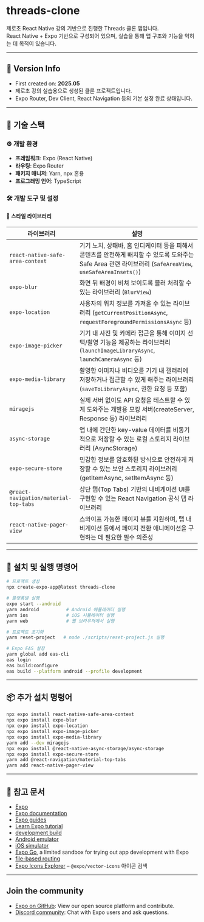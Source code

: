 # threads-clone

제로초 React Native 강의 기반으로 진행한 Threads 클론 앱입니다.  
React Native + Expo 기반으로 구성되어 있으며, 실습을 통해 앱 구조와 기능을 익히는 데 목적이 있습니다.

---

## 📆 Version Info

- First created on: **2025.05**
- 제로초 강의 실습용으로 생성된 클론 프로젝트입니다.
- Expo Router, Dev Client, React Navigation 등의 기본 설정 완료 상태입니다.

---

## 📌 기술 스택

### ⚙️ 개발 환경

- **프레임워크**: Expo (React Native)
- **라우팅**: Expo Router
- **패키지 매니저**: Yarn, npx 혼용
- **프로그래밍 언어**: TypeScript

### 🛠️ 개발 도구 및 설정

#### 🎨 스타일 라이브러리

| 라이브러리                            | 설명                                                                                                                                                       |
| ------------------------------------- | ---------------------------------------------------------------------------------------------------------------------------------------------------------- |
| `react-native-safe-area-context`      | 기기 노치, 상태바, 홈 인디케이터 등을 피해서 콘텐츠를 안전하게 배치할 수 있도록 도와주는 Safe Area 관련 라이브러리 (`SafeAreaView`, `useSafeAreaInsets()`) |
| `expo-blur`                           | 화면 뒤 배경이 비쳐 보이도록 블러 처리할 수 있는 라이브러리 (`BlurView`)                                                                                   |
| `expo-location`                       | 사용자의 위치 정보를 가져올 수 있는 라이브러리 (`getCurrentPositionAsync`, `requestForegroundPermissionsAsync` 등)                                         |
| `expo-image-picker`                   | 기기 내 사진 및 카메라 접근을 통해 이미지 선택/촬영 기능을 제공하는 라이브러리 (`launchImageLibraryAsync`, `launchCameraAsync` 등)                         |
| `expo-media-library`                  | 촬영한 이미지나 비디오를 기기 내 갤러리에 저장하거나 접근할 수 있게 해주는 라이브러리 (`saveToLibraryAsync`, 권한 요청 등 포함)                            |
| `miragejs`                            | 실제 서버 없이도 API 요청을 테스트할 수 있게 도와주는 개발용 모킹 서버(createServer, Response 등) 라이브러리                                               |
| `async-storage`                       | 앱 내에 간단한 key-value 데이터를 비동기적으로 저장할 수 있는 로컬 스토리지 라이브러리 (AsyncStorage)                                                      |
| `expo-secure-store`                   | 민감한 정보를 암호화된 방식으로 안전하게 저장할 수 있는 보안 스토리지 라이브러리 (getItemAsync, setItemAsync 등)                                           |
| `@react-navigation/material-top-tabs` | 상단 탭(Top Tabs) 기반의 내비게이션 UI를 구현할 수 있는 React Navigation 공식 탭 라이브러리                                                                |
| `react-native-pager-view`             | 스와이프 가능한 페이지 뷰를 지원하며, 탭 내비게이션 등에서 페이지 전환 애니메이션을 구현하는 데 필요한 필수 의존성                                         |

---

## 📜 설치 및 실행 명령어

```bash
# 프로젝트 생성
npx create-expo-app@latest threads-clone

# 플랫폼별 실행
expo start --android
yarn android          # Android 에뮬레이터 실행
yarn ios              # iOS 시뮬레이터 실행
yarn web              # 웹 브라우저에서 실행

# 프로젝트 초기화
yarn reset-project   # node ./scripts/reset-project.js 실행

# Expo EAS 설정
yarn global add eas-cli
eas login
eas build:configure
eas build --platform android --profile development
```

---

## 📦 추가 설치 명령어

```bash
npx expo install react-native-safe-area-context
npx expo install expo-blur
npx expo install expo-location
npx expo install expo-image-picker
npx expo install expo-media-library
yarn add --dev miragejs
npx expo install @react-native-async-storage/async-storage
npx expo install expo-secure-store
yarn add @react-navigation/material-top-tabs
yarn add react-native-pager-view
```

---

## 🔗 참고 문서

- [Expo](https://expo.dev)
- [Expo documentation](https://docs.expo.dev/)
- [Expo guides](https://docs.expo.dev/guides)
- [Learn Expo tutorial](https://docs.expo.dev/tutorial/introduction/)
- [development build](https://docs.expo.dev/develop/development-builds/introduction/)
- [Android emulator](https://docs.expo.dev/workflow/android-studio-emulator/)
- [iOS simulator](https://docs.expo.dev/workflow/ios-simulator/)
- [Expo Go](https://expo.dev/go), a limited sandbox for trying out app development with Expo
- [file-based routing](https://docs.expo.dev/router/introduction)
- [Expo Icons Explorer](https://icons.expo.fyi/) – `@expo/vector-icons` 아이콘 검색

---

## Join the community

- [Expo on GitHub](https://github.com/expo/expo): View our open source platform and contribute.
- [Discord community](https://chat.expo.dev): Chat with Expo users and ask questions.
